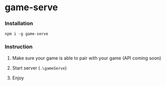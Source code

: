 # game-serve

### Installation

```
npm i -g game-serve
```

### Instruction

1. Make sure your game is able to pair with your game (API coming soon)

2. Start server (`.\gameServe`)

3. Enjoy
